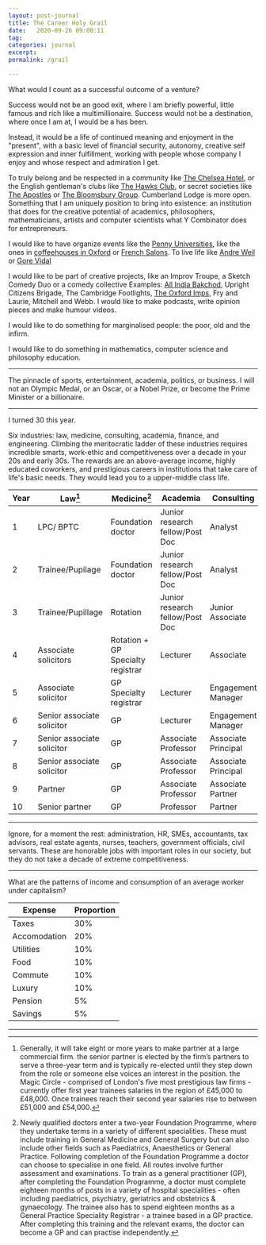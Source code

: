 ```yaml
---
layout: post-journal
title: The Career Holy Grail
date:   2020-09-26 09:00:11
tag: 
categories: journal
excerpt: 
permalink: /grail

---
```



 

What would I count as a successful outcome of a venture?

Success would not be an good exit, where I am briefly powerful,  little famous and rich like a multimillionaire. Success would not be a destination, where once I am at, I would be a has been. 

Instead, it would be a life of continued meaning and enjoyment in the "present", with a basic level of financial security, autonomy, creative self expression and inner fulfillment, working with people whose company I enjoy and whose respect and admiration I get. 

To truly belong and be respected in a community like [The Chelsea Hotel](https://medium.com/@bagelboy/make-america-bohemian-again-de846e35d757), or the English gentleman's clubs like [The Hawks Club](https://en.wikipedia.org/wiki/Hawks%27_Club), or secret societies like [The Apostles](https://en.wikipedia.org/wiki/Cambridge_Apostles)  or [The Bloomsbury Group](https://en.wikipedia.org/wiki/Bloomsbury_Group). Cumberland Lodge is more open. Something that I am uniquely position to bring into existence: an institution that does for the creative potential of academics, philosophers, mathematicians, artists and computer scientists what Y Combinator does for entrepreneurs.

I would like to have organize events like the [Penny Universities](https://thonyc.wordpress.com/2015/09/29/the-penny-universities/), like the ones in [coffeehouses in Oxford](https://en.wikipedia.org/wiki/English_coffeehouses_in_the_17th_and_18th_centuries) or [French Salons](https://en.wikipedia.org/wiki/Salon_(gathering)). To live life like [Andre Weil](https://www.ams.org/journals/notices/201801/rnoti-p54.pdf) or [Gore Vidal](https://en.wikipedia.org/wiki/Gore_Vidal)

I would like to be part of creative projects, like an Improv Troupe, a Sketch Comedy Duo or a comedy collective Examples: [All India Bakchod](All_India_Bakchod), Upright Citizens Brigade, The Cambridge Footlights, [The Oxford Imps](https://en.wikipedia.org/wiki/The_Oxford_Imps), Fry and Laurie, Mitchell and Webb. I would like to make podcasts, write opinion pieces and make humour videos. 

I would like to do something for marginalised people: the poor, old and the infirm. 

I would like to do something in mathematics, computer science and philosophy education.


-----


The pinnacle of sports, entertainment, academia, politics, or business. I will not an Olympic Medal, or an Oscar, or a Nobel Prize, or become the Prime Minister or a billionaire.

----

I turned 30 this year. 

Six industries: law, medicine, consulting, academia, finance, and engineering. Climbing the meritocratic ladder of these industries requires incredible smarts, work-ethic and competitiveness over a decade in your 20s and early 30s. The rewards are an above-average income, highly educated coworkers, and prestigious careers in institutions that take care of life's basic needs. They would lead you to a upper-middle class life. 



Year | Law[^Law]       | Medicine[^Medicine]    | Academia  | Consulting | 
---| ----------- | ---------------------  | --------- | ---------   |
1 | LPC/ BPTC |   Foundation doctor | Junior research fellow/Post Doc | Analyst |    
2 | Trainee/Pupilage  |   Foundation doctor |Junior research fellow/Post Doc | Analyst |  
3 | Trainee/Pupillage  |   Rotation | Junior research fellow/Post Doc | Junior Associate |    
4 | Associate solicitors  |   Rotation + GP Specialty registrar | Lecturer | Associate | 
5 | Associate solicitor  |   GP Specialty registrar | Lecturer | Engagement Manager | 
6 | Senior associate solicitor  |   GP | Lecturer | Engagement Manager | 
7 | Senior associate solicitor  |   GP | Associate Professor | Associate Principal | 
8 | Senior associate solicitor  |   GP | Associate Professor | Associate Principal |   
9 | Partner  |   GP | Associate Professor | Associate Partner |
10 | Senior partner |   GP | Professor | Partner |

----


Ignore, for a moment the rest: administration, HR, SMEs, accountants, tax advisors, real estate agents, nurses, teachers, government officials, civil servants. These are honorable jobs with important roles in our society, but they do not take a decade of extreme competitiveness.


[^Medicine]: Newly qualified doctors enter a two-year Foundation Programme, where they undertake terms in a variety of different specialities. These must include training in General Medicine and General Surgery but can also include other fields such as Paediatrics, Anaesthetics or General Practice. Following completion of the Foundation Programme a doctor can choose to specialise in one field. All routes involve further assessment and examinations. To train as a general practitioner (GP), after completing the Foundation Programme, a doctor must complete eighteen months of posts in a variety of hospital specialities - often including paediatrics, psychiatry, geriatrics and obstetrics & gynaecology. The trainee also has to spend eighteen months as a General Practice Speciality Registrar - a trainee based in a GP practice. After completing this training and the relevant exams, the doctor can become a GP and can practise independently.

[^Law]: Generally, it will take eight or more years to make partner at a large commercial firm. the senior partner is elected by the firm’s partners to serve a three-year term and is typically re-elected until they step down from the role or someone else voices an interest in the position. the Magic Circle - comprised of London's five most prestigious law firms - currently offer first year trainees salaries in the region of £45,000 to £48,000. Once trainees reach their second year salaries rise to between £51,000 and £54,000.

------


What are the patterns of income and consumption of an average worker under capitalism?


Expense   | Proportion |    
----------| -----------| 
Taxes   | 30%        | 
Accomodation   | 20% | 
Utilities  | 10% | 
Food  | 10%  |
Commute  | 10% |
Luxury   | 10%  |
Pension  |  5%   |
Savings  |  5%   |


-----











